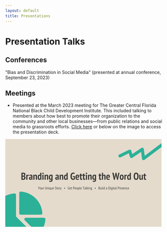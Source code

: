 ```yaml
---
layout: default
title: Presentations
---
```


# Presentation Talks

## Conferences

"Bias and Discrimination in Social Media" (presented at annual conference, September 23, 2023)

## Meetings
- Presented at the March 2023 meeting for The Greater Central Florida National Black Child Development Institute. This included talking to members about how best to promote their organization to the community and other local businesses—from public relations and social media to grassroots efforts.  [Click here](https://prezi.com/i/0ww1gtx05mef/) or below on the image to access the presentation deck. 
  
[![image](../assets/presentation.png)](https://prezi.com/i/0ww1gtx05mef/)
